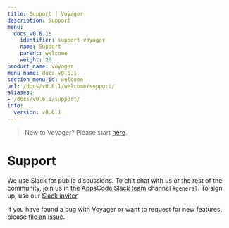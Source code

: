 ```yaml
---
title: Support | Voyager
description: Support
menu:
  docs_v0.6.1:
    identifier: support-voyager
    name: Support
    parent: welcome
    weight: 25
product_name: voyager
menu_name: docs_v0.6.1
section_menu_id: welcome
url: /docs/v0.6.1/welcome/support/
aliases:
- /docs/v0.6.1/support/
info:
  version: v0.6.1
---
```


> New to Voyager? Please start [here](/docs/v0.6.1/concepts/overview).

# Support

We use Slack for public discussions. To chit chat with us or the rest of the community, join us in the [AppsCode Slack team](https://appscode.slack.com/messages/C0XQFLGRM/details/) channel `#general`. To sign up, use our [Slack inviter](https://slack.appscode.com/).

If you have found a bug with Voyager or want to request for new features, please [file an issue](https://github.com/voyagermesh/gateway-docs/issues/new).
